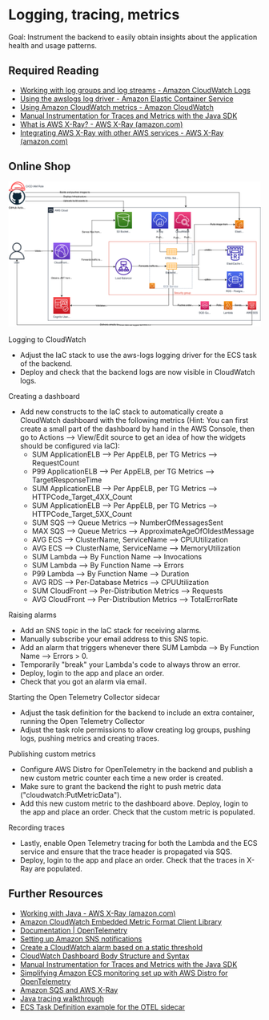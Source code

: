# Logging, tracing, metrics

Goal: Instrument the backend to easily obtain insights about the application health and usage patterns.

## Required Reading

- [Working with log groups and log streams - Amazon CloudWatch Logs](https://docs.aws.amazon.com/AmazonCloudWatch/latest/logs/Working-with-log-groups-and-streams.html#ViewingLogData)
- [Using the awslogs log driver - Amazon Elastic Container Service](https://docs.aws.amazon.com/AmazonECS/latest/developerguide/using_awslogs.html)
- [Using Amazon CloudWatch metrics - Amazon CloudWatch](https://docs.aws.amazon.com/AmazonCloudWatch/latest/monitoring/working_with_metrics.html)
- [Manual Instrumentation for Traces and Metrics with the Java SDK](https://aws-otel.github.io/docs/getting-started/java-sdk/trace-manual-instr#creating-metrics)
- [What is AWS X-Ray? - AWS X-Ray (amazon.com)](https://docs.aws.amazon.com/xray/latest/devguide/aws-xray.html)
- [Integrating AWS X-Ray with other AWS services - AWS X-Ray (amazon.com)](https://docs.aws.amazon.com/xray/latest/devguide/xray-services.html)

## Online Shop

![Application Diagram](https://raw.githubusercontent.com/msg-CareerPaths/aws-devops-training/master/chapters/diagrams/500.drawio.svg)

Logging to CloudWatch
- Adjust the IaC stack to use the aws-logs logging driver for the ECS task of the backend. 
- Deploy and check that the backend logs are now visible in CloudWatch logs.

Creating a dashboard
- Add new constructs to the IaC stack to automatically create a CloudWatch dashboard with the following metrics (Hint: You can first create a small part of the dashboard by hand in the AWS Console, then go to Actions --> View/Edit source to get an idea of how the widgets should be configured via IaC):
  - SUM ApplicationELB --> Per AppELB, per TG Metrics --> RequestCount
  - P99 ApplicationELB --> Per AppELB, per TG Metrics --> TargetResponseTime
  - SUM ApplicationELB --> Per AppELB, per TG Metrics --> HTTPCode_Target_4XX_Count
  - SUM ApplicationELB --> Per AppELB, per TG Metrics --> HTTPCode_Target_5XX_Count
  - SUM SQS --> Queue Metrics --> NumberOfMessagesSent
  - MAX SQS --> Queue Metrics --> ApproximateAgeOfOldestMessage
  - AVG ECS --> ClusterName, ServiceName --> CPUUtilization
  - AVG ECS --> ClusterName, ServiceName --> MemoryUtilization
  - SUM Lambda --> By Function Name --> Invocations
  - SUM Lambda --> By Function Name --> Errors
  - P99 Lambda --> By Function Name --> Duration
  - AVG RDS --> Per-Database Metrics --> CPUUtilization
  - SUM CloudFront --> Per-Distribution Metrics --> Requests
  - AVG CloudFront --> Per-Distribution Metrics --> TotalErrorRate

Raising alarms
- Add an SNS topic in the IaC stack for receiving alarms.
- Manually subscribe your email address to this SNS topic.
- Add an alarm that triggers whenever there SUM Lambda --> By Function Name --> Errors > 0. 
- Temporarily "break" your Lambda's code to always throw an error.
- Deploy, login to the app and place an order.
- Check that you got an alarm via email. 

Starting the Open Telemetry Collector sidecar
- Adjust the task definition for the backend to include an extra container, running the Open Telemetry Collector
- Adjust the task role permissions to allow creating log groups, pushing logs, pushing metrics and creating traces.

Publishing custom metrics
- Configure AWS Distro for OpenTelemetry in the backend and publish a new custom metric counter each time a new order is created. 
- Make sure to grant the backend the right to push metric data ("cloudwatch:PutMetricData"). 
- Add this new custom metric to the dashboard above. Deploy, login to the app and place an order. Check that the custom metric is populated.

Recording traces
- Lastly, enable Open Telemetry tracing for both the Lambda and the ECS service and ensure that the trace header is propagated via SQS. 
- Deploy, login to the app and place an order. Check that the traces in X-Ray are populated.

## Further Resources

- [Working with Java - AWS X-Ray (amazon.com)](https://docs.aws.amazon.com/xray/latest/devguide/xray-java.html)
- [Amazon CloudWatch Embedded Metric Format Client Library](https://github.com/awslabs/aws-embedded-metrics-java)
- [Documentation | OpenTelemetry](https://opentelemetry.io/docs/)
- [Setting up Amazon SNS notifications](https://docs.aws.amazon.com/AmazonCloudWatch/latest/monitoring/US_SetupSNS.html)
- [Create a CloudWatch alarm based on a static threshold](https://docs.aws.amazon.com/AmazonCloudWatch/latest/monitoring/ConsoleAlarms.html)
- [CloudWatch Dashboard Body Structure and Syntax](https://docs.aws.amazon.com/AmazonCloudWatch/latest/APIReference/CloudWatch-Dashboard-Body-Structure.html)
- [Manual Instrumentation for Traces and Metrics with the Java SDK](https://aws-otel.github.io/docs/getting-started/java-sdk/trace-manual-instr)
- [Simplifying Amazon ECS monitoring set up with AWS Distro for OpenTelemetry](https://aws.amazon.com/blogs/opensource/simplifying-amazon-ecs-monitoring-set-up-with-aws-distro-for-opentelemetry/)
- [Amazon SQS and AWS X-Ray](https://docs.aws.amazon.com/xray/latest/devguide/xray-services-sqs.html)
- [Java tracing walkthrough](https://catalog.us-east-1.prod.workshops.aws/workshops/31676d37-bbe9-4992-9cd1-ceae13c5116c/en-US/aws-managed-oss/adot/javawalkthrough)
- [ECS Task Definition example for the OTEL sidecar](https://github.com/aws-observability/aws-otel-collector/blob/main/examples/ecs/aws-cloudwatch/ecs-ec2-sidecar.json)
